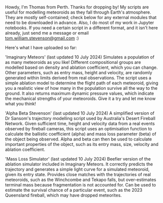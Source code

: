 Howdy, I'm Thomas from Perth. Thanks for dropping by!
My scripts are useful for modelling meteoroids as they fall through Earth's atmosphere. They are mostly self-contained; check below for any external modules that need to be downloaded in advance.
Also, I do most of my work in Jupyter notebooks. If you need a certain script in a different format, and it isn't here already, just send me a message or email tom.william.stevenson@gmail.com  :)

Here's what I have uploaded so far:

'Imaginary Meteors' (last updated 10 July 2024)
Simulates a population of as many meteoroids as you like! Different compositional groups are modelled based on density and ablation coefficient, which you can change.
Other parameters, such as entry mass, height and velocity, are randomly generated within limits derived from real observations.
The script uses a simple ablation model to determine the flight path of each meteoroid, giving you a realistic view of how many in the population survive all the way to the ground.
It also returns maximum dynamic pressure values, which indicate the mechanical strengths of your meteoroids.
Give it a try and let me know what you think!

'Alpha Beta Stevenson' (last updated 10 July 2024)
A simplified version of Dr Sansom's trajectory modelling script used by Australia's Desert Fireball Network.
Given sufficient time, height and velocity data from a real events observed by fireball cameras, this script
uses an optimisation function to calculate the ballistic coefficient (alpha) and mass loss parameter (beta)
of the object being observed. Alpha and beta can then be used to calculate important properties of the object,
such as its entry mass, size, velocity and ablation coefficient.

'Mass Loss Simulator' (last updated 10 July 2024)
Beefier version of the ablation simulator included in Imaginary Meteors. It correctly predicts the trajectory and generates a simple light curve for a simulated meteoroid, given its entry state.
Provides close matches with the trajectories of real meteoroids, such as the Winchcombe and Tekapo falls, but over-estimates terminal mass because fragmentation is not accounted for.
Can be used to estimate the survival chance of a particular event, such as the 2023 Queensland fireball, which may have dropped meteorites.
